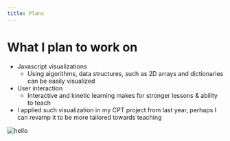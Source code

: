 ```yaml
---
title: Plans
---
```


# What I plan to work on
 - Javascript visualizations
   - Using algorithms, data structures, such as 2D arrays and dictionaries can be easily visualized
 - User interaction
   - Interactive and kinetic learning makes for stronger lessons & ability to teach
 - I applied such visualization in my CPT project from last year, perhaps I can revamp it to be more tailored towards teaching

![hello](https://alexkumar19.github.io/fastpages-APCSP/images/Timeline.png)